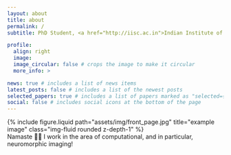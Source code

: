 ```yaml
---
layout: about
title: about
permalink: /
subtitle: PhD Student, <a href="http://iisc.ac.in">Indian Institute of Science</a>

profile:
  align: right
  image: 
  image_circular: false # crops the image to make it circular
  more_info: >

news: true # includes a list of news items
latest_posts: false # includes a list of the newest posts
selected_papers: true # includes a list of papers marked as "selected={true}"
social: false # includes social icons at the bottom of the page
---
```


<div class="row">
    <div class="col-sm mt-3 mt-md-0">
        {% include figure.liquid path="assets/img/front_page.jpg" title="example image" class="img-fluid rounded z-depth-1" %}
    </div>
</div>
<div class="caption">
    Namaste 🙏🏻 I work in the area of computational, and in particular, neuromorphic imaging!
</div>
